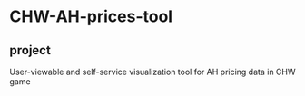 # CHW-AH-prices-tool

## project 
User-viewable and self-service visualization tool for AH pricing data in CHW game
